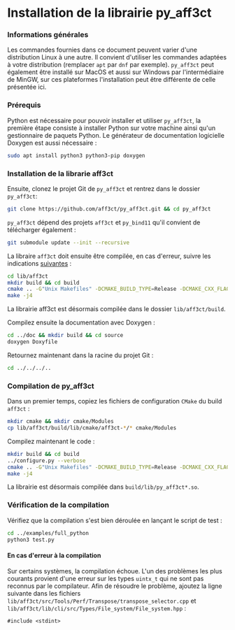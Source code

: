 # Installation de la librairie py_aff3ct

### Informations générales
Les commandes fournies dans ce document peuvent varier d'une distribution Linux à une autre. Il convient d'utiliser les commandes adaptées à votre distribution (remplacer `apt` par `dnf` par exemple). `py_aff3ct` peut également être installé sur MacOS et aussi sur Windows par l'intermédiaire de MinGW, sur ces plateformes l'installation peut être différente de celle présentée ici. 

### Prérequis
Python est nécessaire pour pouvoir installer et utiliser `py_aff3ct`, la première étape consiste à installer Python sur votre machine ainsi qu'un gestionnaire de paquets Python. Le générateur de documentation logicielle Doxygen est aussi nécessaire :

```bash
sudo apt install python3 python3-pip doxygen
```

### Installation de la librarie aff3ct

Ensuite, clonez le projet Git de `py_aff3ct` et rentrez dans le dossier `py_aff3ct`:

```bash    
git clone https://github.com/aff3ct/py_aff3ct.git && cd py_aff3ct
```

`py_aff3ct` dépend des projets `aff3ct` et `py_bind11` qu'il convient de télécharger également :

```bash
git submodule update --init --recursive
```

La libraire `aff3ct` doit ensuite être compilée, en cas d'erreur, suivre les indications [suivantes](mettre-url-correct) :

```bash
cd lib/aff3ct
mkdir build && cd build
cmake .. -G"Unix Makefiles" -DCMAKE_BUILD_TYPE=Release -DCMAKE_CXX_FLAGS="-funroll-loops -march=native -fvisibility=hidden -fvisibility-inlines-hidden -faligned-new" -DAFF3CT_COMPILE_EXE="OFF" -DAFF3CT_COMPILE_STATIC_LIB="ON" -DAFF3CT_COMPILE_SHARED_LIB="ON"
make -j4
```

La librairie aff3ct est désormais compilée dans le dossier `lib/aff3ct/build`.

Compilez ensuite la documentation avec Doxygen :

```bash
cd ../doc && mkdir build && cd source
doxygen Doxyfile
```

Retournez maintenant dans la racine du projet Git :

```bash
cd ../../../..
```

### Compilation de py_aff3ct
Dans un premier temps, copiez les fichiers de configuration `CMake` du build `aff3ct` :

```bash
mkdir cmake && mkdir cmake/Modules
cp lib/aff3ct/build/lib/cmake/aff3ct-*/* cmake/Modules
```

Compilez maintenant le code :

```bash
mkdir build && cd build
../configure.py --verbose
cmake .. -G"Unix Makefiles" -DCMAKE_BUILD_TYPE=Release -DCMAKE_CXX_FLAGS="-Wall -funroll-loops -march=native -fvisibility=hidden -fvisibility-inlines-hidden -faligned-new"
make -j4
```

La librairie est désormais compilée dans `build/lib/py_aff3ct*.so`.

### Vérification de la compilation
Vérifiez que la compilation s'est bien déroulée en lançant le script de test :

```bash
cd ../examples/full_python
python3 test.py
```

#### En cas d'erreur à la compilation
Sur certains systèmes, la compilation échoue. L'un des problèmes les plus courants provient d'une erreur sur les types `uintx_t` qui ne sont pas reconnus par le compilateur. Afin de résoudre le problème, ajoutez la ligne suivante dans les fichiers `lib/aff3ct/src/Tools/Perf/Transpose/transpose_selector.cpp` et `lib/aff3ct/lib/cli/src/Types/File_system/File_system.hpp` :

    #include <stdint>

